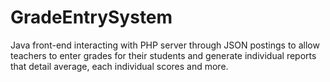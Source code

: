 # GradeEntrySystem
Java front-end interacting with PHP server through JSON postings to allow teachers to enter grades for their students and generate individual reports that detail average, each individual scores and more.
